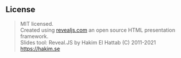 

## License

>MIT licensed.\
>Created using [revealjs.com](https://revealjs.com) an open source HTML presentation framework. \
>Slides tool: Reveal.JS by Hakim El Hattab (C) 2011-2021 https://hakim.se
